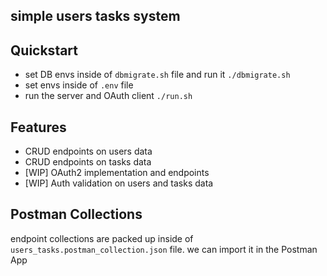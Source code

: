 ## simple users tasks system

## Quickstart
* set DB envs inside of `dbmigrate.sh` file and run it
```./dbmigrate.sh```
* set envs inside of `.env` file
* run the server and OAuth client
```./run.sh```

## Features
* CRUD endpoints on users data
* CRUD endpoints on tasks data
* [WIP] OAuth2 implementation and endpoints
* [WIP] Auth validation on users and tasks data

## Postman Collections
endpoint collections are packed up inside of `users_tasks.postman_collection.json` file. we can import it in the Postman App